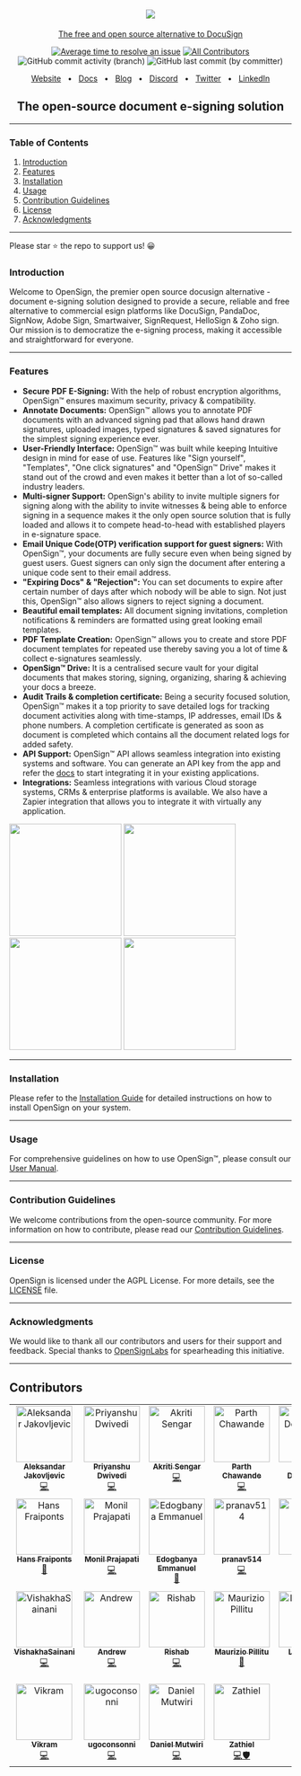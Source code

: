 <h1 align="center"><a href='https://www.opensignlabs.com'><img src=https://github.com/OpenSignLabs/OpenSign/assets/5486116/e518cc9c-5de3-47da-950b-f93336b9f14e></a>
</h1><div align="center">

[The free and open source alternative to DocuSign](https://www.opensignlabs.com)

[![Average time to resolve an issue](http://isitmaintained.com/badge/resolution/opensignlabs/opensign.svg)](http://isitmaintained.com/project/opensignlabs/opensign "Average time to resolve an issue")
[![All Contributors](https://img.shields.io/github/all-contributors/opensignlabs/opensign?color=ee8449&style=flat-square)](#contributors)
![GitHub commit activity (branch)](https://img.shields.io/github/commit-activity/w/opensignlabs/opensign)
![GitHub last commit (by committer)](https://img.shields.io/github/last-commit/opensignlabs/opensign)


<a href="https://www.opensignlabs.com/">Website</a>
  <span>&nbsp;&nbsp;•&nbsp;&nbsp;</span>
  <a href="https://www.opensignlabs.com">Docs</a>
  <span>&nbsp;&nbsp;•&nbsp;&nbsp;</span>
  <a href="https://www.opensignlabs.com/blog">Blog</a>
  <span>&nbsp;&nbsp;•&nbsp;&nbsp;</span>
  <a href="https://discord.com/invite/xe9TDuyAyj">Discord</a>
  <span>&nbsp;&nbsp;•&nbsp;&nbsp;</span>
  <a href="https://twitter.com/opensignlabs">Twitter</a>
  <span>&nbsp;&nbsp;•&nbsp;&nbsp;</span>
  <a href="https://www.linkedin.com/company/opensign%E2%84%A2/about/">LinkedIn</a>


## The open-source document e-signing solution

---
</div>

### Table of Contents

1. [Introduction](#introduction)
2. [Features](#features)
3. [Installation](#installation)
4. [Usage](#usage)
5. [Contribution Guidelines](#contribution-guidelines)
6. [License](#license)
7. [Acknowledgments](#acknowledgments)

---
Please star ⭐ the repo to support us! 😀

### Introduction

Welcome to OpenSign, the premier open source docusign alternative - document e-signing solution designed to provide a secure, reliable and free alternative to commercial esign platforms like DocuSign, PandaDoc, SignNow, Adobe Sign, Smartwaiver, SignRequest, HelloSign & Zoho sign. Our mission is to democratize the e-signing process, making it accessible and straightforward for everyone.

---

### Features

- **Secure PDF E-Signing:** With the help of robust encryption algorithms, OpenSign™ ensures maximum security, privacy & compatibility.
- **Annotate Documents:** OpenSign™ allows you to annotate PDF documents with an advanced signing pad that allows hand drawn signatures, uploaded images, typed signatures & saved signatures for the simplest signing experience ever.
- **User-Friendly Interface:** OpenSign™ was built while keeping Intuitive design in mind for ease of use. Features like "Sign yourself", "Templates", "One click signatures" and "OpenSign™ Drive" makes it stand out of the crowd and even makes it better than a lot of so-called industry leaders.
- **Multi-signer Support:** OpenSign's ability to invite multiple signers for signing along with the ability to invite witnesses & being able to enforce signing in a sequence makes it the only open source solution that is fully loaded and allows it to compete head-to-head with established players in e-signature space.
- **Email Unique Code(OTP) verification support for guest signers:** With OpenSign™, your documents are fully secure even when being signed by guest users. Guest signers can only sign the document after entering a unique code sent to their email address. 
- **"Expiring Docs" & "Rejection":** You can set documents to expire after certain number of days after which nobody will be able to sign. Not just this, OpenSign™ also allows signers to reject signing a document.
- **Beautiful email templates:** All document signing invitations, completion notifications & reminders are formatted using great looking email templates.
- **PDF Template Creation:** OpenSign™ allows you to create and store PDF document templates for repeated use thereby saving you a lot of time & collect e-signatures seamlessly.
- **OpenSign™ Drive:** It is a centralised secure vault for your digital documents that makes storing, signing, organizing, sharing & achieving your docs a breeze.
- **Audit Trails & completion certificate:** Being a security focused solution, OpenSign™ makes it a top priority to save detailed logs for tracking document activities along with time-stamps, IP addresses, email IDs & phone numbers. A completion certificate is generated as soon as document is completed which contains all the document related logs for added safety.
- **API Support:** OpenSign™ API allows seamless integration into existing systems and software. You can generate an API key from the app and refer the [docs](https://docs.opensignlabs.com) to start integrating it in your existing applications.
- **Integrations:** Seamless integrations with various Cloud storage systems, CRMs & enterprise platforms is available. We also have a Zapier integration that allows you to integrate it with virtually any application.

<img src=https://github.com/OpenSignLabs/OpenSign/assets/75237892/61f0af61-3c99-4278-8ade-2cc0fd41e843 height='200'>
<img src=https://github.com/OpenSignLabs/OpenSign/assets/75237892/c38c839c-44dd-45fd-901c-c8e5444abc61 height='200'>
<img src=https://github.com/OpenSignLabs/OpenSign/assets/75237892/259b4412-c4bc-44e6-89b4-80eb7b1ea067 height='200'>
<img src=https://github.com/OpenSignLabs/OpenSign/assets/75237892/bacf268e-d879-47e0-90b2-8922c4a8a55e height='200'>

---

### Installation

Please refer to the [Installation Guide](INSTALLATION.md) for detailed instructions on how to install OpenSign on your system.

---

### Usage

For comprehensive guidelines on how to use OpenSign™, please consult our [User Manual](USAGE.md).

---

### Contribution Guidelines

We welcome contributions from the open-source community. For more information on how to contribute, please read our [Contribution Guidelines](CONTRIBUTING.md).

---

### License

OpenSign is licensed under the AGPL License. For more details, see the [LICENSE](LICENSE) file.

---

### Acknowledgments

We would like to thank all our contributors and users for their support and feedback. Special thanks to [OpenSignLabs](https://github.com/OpenSignLabs) for spearheading this initiative.

---

## Contributors

<!-- ALL-CONTRIBUTORS-LIST:START - Do not remove or modify this section -->
<!-- prettier-ignore-start -->
<!-- markdownlint-disable -->
<table>
  <tbody>
    <tr>
      <td align="center" valign="top" width="14.28%"><a href="https://aleksandarjakovljevic.com/"><img src="https://avatars.githubusercontent.com/u/2115393?v=4?s=100" width="100px;" alt="Aleksandar Jakovljevic"/><br /><sub><b>Aleksandar Jakovljevic</b></sub></a><br /><a href="#code-ajakov" title="Code">💻</a></td>
      <td align="center" valign="top" width="14.28%"><a href="https://github.com/BuilderPrid"><img src="https://avatars.githubusercontent.com/u/106882895?v=4?s=100" width="100px;" alt="Priyanshu Dwivedi"/><br /><sub><b>Priyanshu Dwivedi</b></sub></a><br /><a href="#code-BuilderPrid" title="Code">💻</a></td>
      <td align="center" valign="top" width="14.28%"><a href="https://github.com/Tashuuuu"><img src="https://avatars.githubusercontent.com/u/85075827?v=4?s=100" width="100px;" alt="Akriti Sengar"/><br /><sub><b>Akriti Sengar</b></sub></a><br /><a href="#code-Tashuuuu" title="Code">💻</a></td>
      <td align="center" valign="top" width="14.28%"><a href="https://github.com/parthrc"><img src="https://avatars.githubusercontent.com/u/101104958?v=4?s=100" width="100px;" alt="Parth Chawande"/><br /><sub><b>Parth Chawande</b></sub></a><br /><a href="#code-parthrc" title="Code">💻</a></td>
      <td align="center" valign="top" width="14.28%"><a href="https://github.com/Rishabh-git10"><img src="https://avatars.githubusercontent.com/u/107680241?v=4?s=100" width="100px;" alt="Rishabh Dewangan"/><br /><sub><b>Rishabh Dewangan</b></sub></a><br /><a href="#code-Rishabh-git10" title="Code">💻</a></td>
      <td align="center" valign="top" width="14.28%"><a href="https://github.com/LemonDrop847"><img src="https://avatars.githubusercontent.com/u/106615670?v=4?s=100" width="100px;" alt="Nitin Mishra"/><br /><sub><b>Nitin Mishra</b></sub></a><br /><a href="#code-LemonDrop847" title="Code">💻</a></td>
      <td align="center" valign="top" width="14.28%"><a href="http://jobinselvanose.com"><img src="https://avatars.githubusercontent.com/u/63976083?v=4?s=100" width="100px;" alt="Jobin Selvanose"/><br /><sub><b>Jobin Selvanose</b></sub></a><br /><a href="#doc-Jobin-S" title="Documentation">📖</a></td>
    </tr>
    <tr>
      <td align="center" valign="top" width="14.28%"><a href="https://github.com/HansF"><img src="https://avatars.githubusercontent.com/u/1503?v=4?s=100" width="100px;" alt="Hans Fraiponts"/><br /><sub><b>Hans Fraiponts</b></sub></a><br /><a href="#doc-HansF" title="Documentation">📖</a></td>
      <td align="center" valign="top" width="14.28%"><a href="http://linktr.ee/monilprajapati"><img src="https://avatars.githubusercontent.com/u/99136041?v=4?s=100" width="100px;" alt="Monil Prajapati"/><br /><sub><b>Monil Prajapati</b></sub></a><br /><a href="#code-Monilprajapati" title="Code">💻</a></td>
      <td align="center" valign="top" width="14.28%"><a href="https://emm-dev0.github.io/portfolio/"><img src="https://avatars.githubusercontent.com/u/97445413?v=4?s=100" width="100px;" alt="Edogbanya Emmanuel"/><br /><sub><b>Edogbanya Emmanuel</b></sub></a><br /><a href="#bug-Emm-dev0" title="Bug reports">🐛</a></td>
      <td align="center" valign="top" width="14.28%"><a href="https://github.com/pranav514"><img src="https://avatars.githubusercontent.com/u/76992202?v=4?s=100" width="100px;" alt="pranav514"/><br /><sub><b>pranav514</b></sub></a><br /><a href="#code-pranav514" title="Code">💻</a></td>
      <td align="center" valign="top" width="14.28%"><a href="https://github.com/arianxq"><img src="https://avatars.githubusercontent.com/u/122199576?v=4?s=100" width="100px;" alt="Aria"/><br /><sub><b>Aria</b></sub></a><br /><a href="#code-arianxq" title="Code">💻</a></td>
      <td align="center" valign="top" width="14.28%"><a href="https://github.com/SoumyadiptoPal"><img src="https://avatars.githubusercontent.com/u/119007659?v=4?s=100" width="100px;" alt="Soumyadipto Pal"/><br /><sub><b>Soumyadipto Pal</b></sub></a><br /><a href="#code-SoumyadiptoPal" title="Code">💻</a></td>
      <td align="center" valign="top" width="14.28%"><a href="https://github.com/AndreyCurious"><img src="https://avatars.githubusercontent.com/u/105622604?v=4?s=100" width="100px;" alt="Andrey Didenko"/><br /><sub><b>Andrey Didenko</b></sub></a><br /><a href="#code-AndreyCurious" title="Code">💻</a></td>
    </tr>
    <tr>
      <td align="center" valign="top" width="14.28%"><a href="https://github.com/VishakhaSainani"><img src="https://avatars.githubusercontent.com/u/113436770?v=4?s=100" width="100px;" alt="VishakhaSainani"/><br /><sub><b>VishakhaSainani</b></sub></a><br /><a href="#code-VishakhaSainani" title="Code">💻</a></td>
      <td align="center" valign="top" width="14.28%"><a href="https://github.com/andrew-opensignlabs"><img src="https://avatars.githubusercontent.com/u/148278535?v=4?s=100" width="100px;" alt="Andrew"/><br /><sub><b>Andrew</b></sub></a><br /><a href="#code-andrew-opensignlabs" title="Code">💻</a></td>
      <td align="center" valign="top" width="14.28%"><a href="https://github.com/rishabjasrotia"><img src="https://avatars.githubusercontent.com/u/33950743?v=4?s=100" width="100px;" alt="Rishab"/><br /><sub><b>Rishab</b></sub></a><br /><a href="#code-rishabjasrotia" title="Code">💻</a></td>
      <td align="center" valign="top" width="14.28%"><a href="https://session.it"><img src="https://avatars.githubusercontent.com/u/327285?v=4?s=100" width="100px;" alt="Maurizio Pillitu"/><br /><sub><b>Maurizio Pillitu</b></sub></a><br /><a href="#bug-maoo" title="Bug reports">🐛</a></td>
      <td align="center" valign="top" width="14.28%"><a href="https://luisparra.dev"><img src="https://avatars.githubusercontent.com/u/16653744?v=4?s=100" width="100px;" alt="Luis Parra"/><br /><sub><b>Luis Parra</b></sub></a><br /><a href="#a11y-lsprr" title="Accessibility">️️️️♿️</a></td>
      <td align="center" valign="top" width="14.28%"><a href="https://github.com/Govinda04"><img src="https://avatars.githubusercontent.com/u/50038172?v=4?s=100" width="100px;" alt="Govinda Kocharekar"/><br /><sub><b>Govinda Kocharekar</b></sub></a><br /><a href="#code-Govinda04" title="Code">💻</a></td>
      <td align="center" valign="top" width="14.28%"><a href="https://bilal.cc"><img src="https://avatars.githubusercontent.com/u/55330484?v=4?s=100" width="100px;" alt="Bilal Ahmad Bhat"/><br /><sub><b>Bilal Ahmad Bhat</b></sub></a><br /><a href="#code-crediblebilal" title="Code">💻</a></td>
    </tr>
    <tr>
      <td align="center" valign="top" width="14.28%"><a href="https://github.com/VikramNagwal"><img src="https://avatars.githubusercontent.com/u/123088024?v=4?s=100" width="100px;" alt="Vikram"/><br /><sub><b>Vikram</b></sub></a><br /><a href="#code-VikramNagwal" title="Code">💻</a></td>
      <td align="center" valign="top" width="14.28%"><a href="https://github.com/ugoconsonni"><img src="https://avatars.githubusercontent.com/u/13661702?v=4?s=100" width="100px;" alt="ugoconsonni"/><br /><sub><b>ugoconsonni</b></sub></a><br /><a href="#code-ugoconsonni" title="Code">💻</a></td>
      <td align="center" valign="top" width="14.28%"><a href="https://github.com/daniel-mutwiri"><img src="https://avatars.githubusercontent.com/u/8936960?v=4?s=100" width="100px;" alt="Daniel Mutwiri"/><br /><sub><b>Daniel Mutwiri</b></sub></a><br /><a href="#code-daniel-mutwiri" title="Code">💻</a></td>
      <td align="center" valign="top" width="14.28%"><a href="https://github.com/Zathiel"><img src="https://avatars.githubusercontent.com/u/26553418?v=4?s=100" width="100px;" alt="Zathiel"/><br /><sub><b>Zathiel</b></sub></a><br /><a href="#code-Zathiel" title="Code">💻</a><a href="#security-Zathiel" title="Security">🛡️</a></td>
    </tr>
  </tbody>
</table>

<!-- markdownlint-restore -->
<!-- prettier-ignore-end -->

<!-- ALL-CONTRIBUTORS-LIST:END -->

